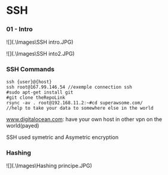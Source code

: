 #  SSH

### 01 - Intro

![](.\Images\SSH intro.JPG)

![](.\Images\SSH into2.JPG)

### SSH Commands

```
ssh {user}@{host}
ssh root@167.99.146.54 //exemple connection ssh
#sudo apt-get install git
#git clone theRepoLink
rsync -av . root@192.168.11.2:~#cd superawsome.com/ 
//help to take your data to somewhere else in the world 
```

www.digitalocean.com: have your own host in other vpn on the world(payed)

SSH used symetric and Asymetric encryption

### Hashing

![](.\Images\Hashing principe.JPG)